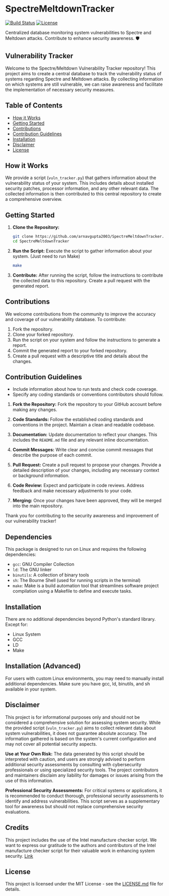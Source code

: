 # SpectreMeltdownTracker
[![Build Status](https://travis-ci.org/your-username/vulnerability-tracker.svg?branch=master)](https://travis-ci.org/your-username/vulnerability-tracker)
[![License](https://img.shields.io/badge/license-MIT-blue.svg)](LICENSE.md)

Centralized database monitoring system vulnerabilities to Spectre and Meltdown attacks. Contribute to enhance security awareness. 🛡️

## Vulnerability Tracker

Welcome to the Spectre/Meltdown Vulnerability Tracker repository! This project aims to create a central database to track the vulnerability status of systems regarding Spectre and Meltdown attacks. By collecting information on which systems are still vulnerable, we can raise awareness and facilitate the implementation of necessary security measures.

## Table of Contents
- [How it Works](#how-it-works)
- [Getting Started](#getting-started)
- [Contributions](#contributions)
- [Contribution Guidelines](#contribution-guidelines)
- [Installation](#installation)
- [Disclaimer](#disclaimer)
- [License](#license)

## How it Works

We provide a script (`vuln_tracker.py`) that gathers information about the vulnerability status of your system. This includes details about installed security patches, processor information, and any other relevant data. The collected information is then contributed to this central repository to create a comprehensive overview.

## Getting Started

1. **Clone the Repository:**
   ```bash
   git clone https://github.com/arnavgupta2003/SpectreMeltdownTracker.git
   cd SpectreMeltdownTracker
   ```

2. **Run the Script:**
   Execute the script to gather information about your system. (Just need to run Make)
   ```bash
   make
   ```

4. **Contribute:**
   After running the script, follow the instructions to contribute the collected data to this repository. Create a pull request with the generated report.

## Contributions

We welcome contributions from the community to improve the accuracy and coverage of our vulnerability database. To contribute:

1. Fork the repository.
2. Clone your forked repository.
3. Run the script on your system and follow the instructions to generate a report.
4. Commit the generated report to your forked repository.
5. Create a pull request with a descriptive title and details about the changes.

## Contribution Guidelines

- Include information about how to run tests and check code coverage.
- Specify any coding standards or conventions contributors should follow.


1. **Fork the Repository:**
   Fork the repository to your GitHub account before making any changes.
   
2. **Code Standards:**
   Follow the established coding standards and conventions in the project. Maintain a clean and readable codebase.

3. **Documentation:**
   Update documentation to reflect your changes. This includes the `README.md` file and any relevant inline documentation.

4. **Commit Messages:**
   Write clear and concise commit messages that describe the purpose of each commit.

5. **Pull Request:**
   Create a pull request to propose your changes. Provide a detailed description of your changes, including any necessary context or background information.

6. **Code Review:**
   Expect and participate in code reviews. Address feedback and make necessary adjustments to your code.

7. **Merging:**
    Once your changes have been approved, they will be merged into the main repository.

Thank you for contributing to the security awareness and improvement of our vulnerability tracker!



## Dependencies

This package is designed to run on Linux and requires the following dependencies:

- `gcc`: GNU Compiler Collection
- `ld`: The GNU linker
- `binutils`: A collection of binary tools
- `sh`: The Bourne Shell (used for running scripts in the terminal)
- `make`: Make is a build automation tool that streamlines software project compilation using a Makefile to define and execute tasks.


## Installation

There are no additional dependencies beyond Python's standard library. Except for:
- Linux System
- GCC
- LD
- Make

## Installation (Advanced)
For users with custom Linux environments, you may need to manually install additional dependencies. Make sure you have gcc, ld, binutils, and sh available in your system.

## Disclaimer

This project is for informational purposes only and should not be considered a comprehensive solution for assessing system security. While the provided script (`vuln_tracker.py`) aims to collect relevant data about system vulnerabilities, it does not guarantee absolute accuracy. The information gathered is based on the system's current configuration and may not cover all potential security aspects.

**Use at Your Own Risk:**
The data generated by this script should be interpreted with caution, and users are strongly advised to perform additional security assessments by consulting with cybersecurity professionals or using specialized security tools. The project contributors and maintainers disclaim any liability for damages or issues arising from the use of this information.

**Professional Security Assessments:**
For critical systems or applications, it is recommended to conduct thorough, professional security assessments to identify and address vulnerabilities. This script serves as a supplementary tool for awareness but should not replace comprehensive security evaluations.



## Credits

This project includes the use of the Intel manufacture checker script. We want to express our gratitude to the authors and contributors of the Intel manufacture checker script for their valuable work in enhancing system security.
[Link](https://www.intel.com/content/www/us/en/developer/articles/technical/software-security-guidance/secure-coding/spectre-and-meltdown-checker-script.html#:~:text=The%20Spectre%20and%20Meltdown%20Checker,and%20rogue%20system%20register%20read)


## License

This project is licensed under the MIT License - see the [LICENSE.md](LICENSE.md) file for details.
